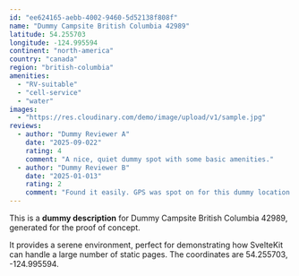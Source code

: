 ```yaml
---
id: "ee624165-aebb-4002-9460-5d52138f808f"
name: "Dummy Campsite British Columbia 42989"
latitude: 54.255703
longitude: -124.995594
continent: "north-america"
country: "canada"
region: "british-columbia"
amenities:
  - "RV-suitable"
  - "cell-service"
  - "water"
images:
  - "https://res.cloudinary.com/demo/image/upload/v1/sample.jpg"
reviews:
  - author: "Dummy Reviewer A"
    date: "2025-09-022"
    rating: 4
    comment: "A nice, quiet dummy spot with some basic amenities."
  - author: "Dummy Reviewer B"
    date: "2025-01-013"
    rating: 2
    comment: "Found it easily. GPS was spot on for this dummy location."
---
```


This is a **dummy description** for Dummy Campsite British Columbia 42989, generated for the proof of concept.

It provides a serene environment, perfect for demonstrating how SvelteKit can handle a large number of static pages. The coordinates are 54.255703, -124.995594.
